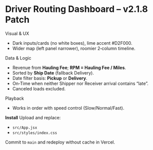# Driver Routing Dashboard – v2.1.8 Patch

Visual & UX
- Dark inputs/cards (no white boxes), lime accent #D2F000.
- Wider map (left panel narrower), roomier 2‑column timeline.

Data & Logic
- Revenue from **Hauling Fee**; **RPM = Hauling Fee / Miles**.
- Sorted by **Ship Date** (fallback Delivery).
- Date filter basis: **Pickup** or **Delivery**.
- On‑Time when neither Shipper nor Receiver arrival contains “late”.
- Canceled loads excluded.

Playback
- Works in order with speed control (Slow/Normal/Fast).

**Install**
Upload and replace:
- `src/App.jsx`
- `src/styles/index.css`

Commit to `main` and redeploy without cache in Vercel.
